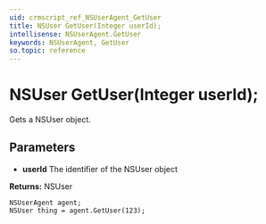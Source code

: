 ```yaml
---
uid: crmscript_ref_NSUserAgent_GetUser
title: NSUser GetUser(Integer userId);
intellisense: NSUserAgent.GetUser
keywords: NSUserAgent, GetUser
so.topic: reference
---
```


# NSUser GetUser(Integer userId);

Gets a NSUser object.

## Parameters

* **userId** The identifier of the NSUser object

**Returns:** NSUser

```crmscript
NSUserAgent agent;
NSUser thing = agent.GetUser(123);
```

